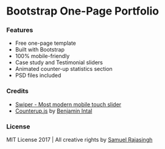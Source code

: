# Bootstrap One-Page Portfolio


### Features

* Free one-page template
* Built with Bootstrap
* 100% mobile-friendly
* Case study and Testimonial sliders
* Animated counter-up statistics section
* PSD files included


### Credits

 * [Swiper - Most modern mobile touch slider](http://idangero.us/swiper)
 * [Counterup.js](https://github.com/bfintal/Counter-Up) by [Benjamin Intal](https://github.com/bfintal)

### License
MIT License 2017 | All creative rights by [Samuel Rajasingh](https://github.com/samuelrajasingh)
